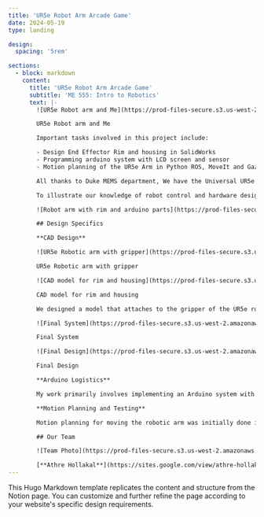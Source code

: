 ```yaml
---
title: 'UR5e Robot Arm Arcade Game'
date: 2024-05-19
type: landing

design:
  spacing: '5rem'

sections:
  - block: markdown
    content:
      title: 'UR5e Robot Arm Arcade Game'
      subtitle: 'ME 555: Intro to Robotics'
      text: |-
        ![UR5e Robot arm and Me](https://prod-files-secure.s3.us-west-2.amazonaws.com/f182da4c-40b7-4bec-a266-0eff4ff79e72/c6a82908-7d20-4d23-b29e-eca98247d1cc/IMG_4257.heic)

        UR5e Robot arm and Me

        Important tasks involved in this project include:

        - Design End Effector Rim and housing in SolidWorks
        - Programming arduino system with LCD screen and sensor
        - Motion planning of the UR5e Arm in Python ROS, MoveIt and Gazebo

        All thanks to Duke MEMS department, We have the Universal UR5e with gripper/end effector Robotiq 2F-140 to play with.

        To illustrate our knowledge of robot control and hardware design we learned this semester, our team has engineered an arcade game featuring an UR5e robotic arm. With UR5e robotic arm as its centerpiece, we integrate a designed 3D rim and an arduino system with an LCD screen and a sensor. The robot arm would dynamically move and present a challenge for players who aim to shoot ping-pong balls into a designated rim. Scores are displayed on an LCD screen, which is managed through an Arduino board connected to a sensor system.

        ![Robot arm with rim and arduino parts](https://prod-files-secure.s3.us-west-2.amazonaws.com/f182da4c-40b7-4bec-a266-0eff4ff79e72/a9e5f86b-02df-4718-83e1-37a0b1923b60/WhatsApp_Image_2023-11-20_at_11.10.02.jpeg)

        ## Design Specifics

        **CAD Design**

        ![UR5e Robotic arm with gripper](https://prod-files-secure.s3.us-west-2.amazonaws.com/f182da4c-40b7-4bec-a266-0eff4ff79e72/86cd38db-8233-4341-b42b-50e70b90a0f9/IMG_4376_2.heic)

        UR5e Robotic arm with gripper

        ![CAD model for rim and housing](https://prod-files-secure.s3.us-west-2.amazonaws.com/f182da4c-40b7-4bec-a266-0eff4ff79e72/0860bf4d-f893-4b73-8bac-e9e5d80eed6d/Screenshot_2023-12-05_at_14.05.44.png)

        CAD model for rim and housing

        We designed a model that attaches to the gripper of the UR5e robotic arm and provides housing for our Arduino system...

        ![Final System](https://prod-files-secure.s3.us-west-2.amazonaws.com/f182da4c-40b7-4bec-a266-0eff4ff79e72/9f8622f7-c496-4cfd-924e-bc49b02f2f14/IMG_4413.heic)

        Final System

        ![Final Design](https://prod-files-secure.s3.us-west-2.amazonaws.com/f182da4c-40b7-4bec-a266-0eff4ff79e72/02ef53dc-1e5c-4bf5-b837-2453845f2dcb/IMG_4384.heic)

        Final Design

        **Arduino Logistics**

        My work primarily involves implementing an Arduino system with our robotic arm alongside [Athre Hollakal](https://sites.google.com/view/athre-hollakal/about-me). We have successfully designed and implemented a system where the difficulty of the sensor changes every 20 seconds...

        **Motion Planning and Testing**

        Motion planning for moving the robotic arm was initially done in simulation using **Gazebo** and **Planit**...

        ## Our Team

        ![Team Photo](https://prod-files-secure.s3.us-west-2.amazonaws.com/f182da4c-40b7-4bec-a266-0eff4ff79e72/55d0465d-1500-4706-96c2-90f18f790bd5/1A9DB565-1B8E-4A39-96AB-C594A541E745_1_201_a.jpeg)

        [**Athre Hollakal**](https://sites.google.com/view/athre-hollakal/about-me), **Rory Pfister**, [**Boyu Cao**](https://1424681467.wixsite.com/website), [**Ziyao Yin**](https://www.notion.so/Ziyao-Yin-579fa516e43c4e72a69142dd33e79e70?pvs=21), **Yujie Huang**
---
```


This Hugo Markdown template replicates the content and structure from the Notion page. You can customize and further refine the page according to your website's specific design requirements.
